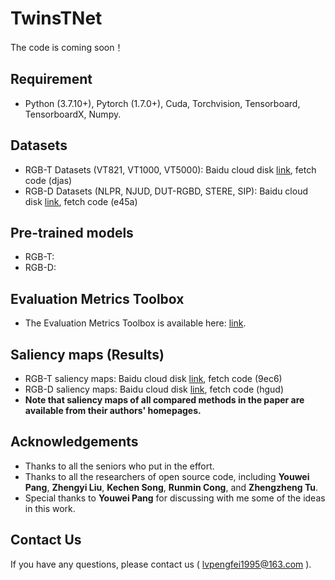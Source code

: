 # TwinsTNet
The code is coming soon！

## Requirement
- Python (3.7.10+), Pytorch (1.7.0+), Cuda, Torchvision, Tensorboard, TensorboardX, Numpy.
## Datasets
- RGB-T Datasets (VT821, VT1000, VT5000): Baidu cloud disk [link](https://pan.baidu.com/s/1Vv6mYz4RL2VnwWwZWKLHyA), fetch code (djas)
- RGB-D Datasets (NLPR, NJUD, DUT-RGBD, STERE, SIP): Baidu cloud disk [link](https://pan.baidu.com/s/1rXa_cgnLSMxs9STRpEu7ew), fetch code (e45a)
## Pre-trained models
- RGB-T:
- RGB-D:
## Evaluation Metrics Toolbox
- The Evaluation Metrics Toolbox is available here: [link](https://github.com/jiwei0921/Saliency-Evaluation-Toolbox).
## Saliency maps (Results)
- RGB-T saliency maps: Baidu cloud disk [link](https://pan.baidu.com/s/1mF-C-j9WRfjrqWoQk7gLUg), fetch code (9ec6)
- RGB-D saliency maps: Baidu cloud disk [link](https://pan.baidu.com/s/11mhwd9ClYJz1PgX21FmbRA), fetch code (hgud)
- **Note that saliency maps of all compared methods in the paper are available from their authors' homepages.**
## Acknowledgements
- Thanks to all the seniors who put in the effort. 
- Thanks to all the researchers of open source code, including **Youwei Pang**, **Zhengyi Liu**, **Kechen Song**, **Runmin Cong**, and **Zhengzheng Tu**.
- Special thanks to **Youwei Pang** for discussing with me some of the ideas in this work.
## Contact Us
If you have any questions, please contact us ( lvpengfei1995@163.com ).
